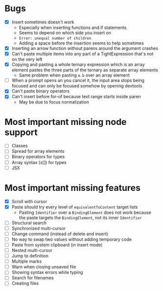 # Bugs

- [x] Insert sometimes doesn't work
  - Especially when inserting functions and if statements
  - Seems to depend on which side you insert on
  - `Error: unequal number of children`
  - Adding a space before the insertion seems to help sometimes
- [x] Inserting an arrow function without parens around the argument crashes
- [x] Can't paste multiple items into any part of a TightExpression that's not on the very left
- [x] Copying and pasting a whole ternary expression which is an array element pastes the three parts of the ternary as separate array elements
  - Same problem when pasting `a.b` over an array element
- [ ] When a prompt opens an you cancel it, the input area stops being focused and can only be focused somehow by opening devtools
- [x] Can't paste binary operators
- [x] Can't insert before for-of because text range starts inside paren
  - May be due to focus normalization

# Most important missing node support

- [ ] Classes
- [ ] Spread for array elements
- [ ] Binary operators for types
- [ ] Array syntax (x[]) for types
- [ ] JSX

# Most important missing features

- [x] Scroll with cursor
- [x] Paste should try every level of `equivalentToContent` target lists
  - Pasting `Identifier` over a `BindingElement` does not work because the paste targets the `BindingElement`, not its inner `Identifier`
- [ ] Structural search
- [ ] Synchronized multi-cursor
- [ ] Change command (instead of delete and insert)
- [ ] No way to swap two values without adding temporary code
- [ ] Paste from system clipboard (in insert mode)
- [ ] Nested multi-cursor
- [ ] Jump to definition
- [ ] Multiple marks
- [ ] Warn when closing unsaved file
- [ ] Showing syntax errors while typing
- [ ] Search for filenames
- [ ] Creating files
